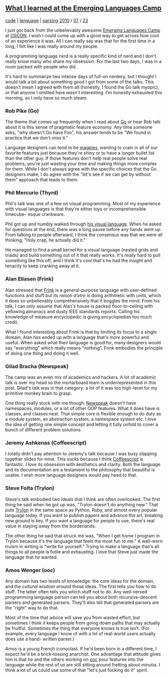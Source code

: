 
## [What I learned at the Emerging Languages Camp](http://journal.stuffwithstuff.com/2010/07/23/what-i-learned-at-the-emerging-languages-camp/ "What I learned at the Emerging Languages Camp")


[code](http://journal.stuffwithstuff.com/category/code/ "View all posts in code") | [language](http://journal.stuffwithstuff.com/category/language/ "View all posts in language") | [parsing](http://journal.stuffwithstuff.com/category/parsing/ "View all posts in parsing") [2010](http://journal.stuffwithstuff.com/2010/ "year") / [07](http://journal.stuffwithstuff.com/2010/07/ "month") / [23](http://journal.stuffwithstuff.com/2010/07/23/)


I just got back from the unbelievably awesome [Emerging Languages Camp](http://emerginglangs.com/) at
[OSCON](http://www.oscon.com/). I wish I could come up with a good way to get across how cool of
an experience it was. All I can really say was that for the first time in a
long, I felt like I was really around my people.


A programming language nerd is a really specific kind of nerd and I don't
really know many who share my obsession. For the last two days, I was in a
room packed with people who did.

It's hard to summarize two intense days of full-on nerdery, but I thought I
would talk a bit about something good I got from some of the talks. This
doesn't mean I agreed with them all (honestly, I found the Go talk myopic), or
that anyone I omitted here _wasn't_ interesting. I'm honestly exhausted this
morning, so I only have so much steam.

### Rob Pike (Go)

The theme that comes up frequently when I read about [Go](http://golang.org/) or hear Rob talk
about it is this sense of pragmatic feature economy. Any time someone asks,
"why doesn't Go have Foo", his answer tends to be "We found in practice that
we don't miss it."


Language designers can tend to be [magpies](http://bitbucket.org/munificent/magpie/src), wanting to cram in all of our
favorite features just because they're shiny or to have a longer bullet list
than the other guy. If those features don't help real people solve real
problems, you're just wasting your time and making things more complex for
them. While I don't always agree with the specific choices that the Go
designers make, I do agree with the "let's see if we can get by without them"
approach that leads to them.


### Phil Mercurio (Thyrd)

Phil's talk was one of a few on visual programming. Most of my experience with
visual languages is that they're either toys or incomprehensible timecube-
esque crankware.

Phil got up and humbly walked through [his visual language](http://thyrd.org/). When he asked
for questions at the end, there was a long pause before any hands went up.
From talking to people afterward, I think the consensus was that we were all
thinking, "Holy crap, he actually did it."


He managed to find a small kernel for a visual language (nested grids and
triads) and build something out of it that really works. It's _really_ hard to
pull something like this off, and I think it's cool that's he had the insight
and tenacity to keep cranking away at it.

### Alan Eliasen (Frink)

Alan stressed that [Frink](http://futureboy.homeip.net/frinkdocs/) is a general-purpose language with user-defined
functions and stuff but its _raison d'etre_ is doing arithmetic with units,
which it does so unbelievably comprehensively that it boggles the mind. From
his talk, I can only assume that Alan's house is packed floor-to-ceiling with
yellowing almanacs and dusty IEEE standards reports. Calling his knowledge of
measure encyclopedic is giving encyclopedias too much credit.


What I found interesting about Frink is that by limiting its focus to a single
domain, Alan has ended up with a language that's _more_ powerful and useful.
When asked what their language is good for, many designers would say
"everything" which really means "nothing". Frink embodies the principle of
doing one thing and doing it well.

### Gilad Bracha (Newspeak)

The camp was an even mix of academics and hackers. A lot of academic talk is
over my head so the mortarboard team is underrepresented in this post. Gilad's
talk was in that category: a lot of it was too high-level for my primitive
monkey brain to grasp.

One thing really stuck with me though. [Newspeak](http://bracha.org/Site/Newspeak.html) doesn't have namespaces,
modules, or a lot of other OOP features. What it does have is classes, and
classes nest. That simple core is flexible enough to do duty as a module
system, an abstraction system, a namespace system etc. I love the idea of
getting one simple concept and letting it fully unfold to cover a bunch of
different problem solutions.


### Jeremy Ashkenas (Coffeescript)

I totally didn't pay attention to Jeremy's talk because I was busy slapping
together slides for mine. This sucks because I think [Coffeescript](http://jashkenas.github.com/coffee-script/) is
fantastic. I love its obsession with aesthetics and clarity. Both the language
and its documentation are a testament to the philosophy that beautiful is
usable. I wish more language designers would pay heed to that.


### Steve Folta (Trylon)

Steve's talk embodied two ideals that I think are often overlooked. The first
thing he said when he got up was, "Trylon doesn't do anything new." That puts
[Trylon](http://github.com/stevefolta/trylon) in the same space as Python, Ruby, and almost every popular
language today. If you want to publish papers and advance the art, breaking
new ground is key. If you want a language for people to use, there's real
value in staying away from the borderlands.


The other thing he said that struck me was, "When I get home I program in
Trylon because it's the language that feels the most fun to me." A well-worn
truism in writing is "write for yourself." Trying to make a language that's
all things to all people is futile and exhausting. I love that Steve just made
the language that _he_ wanted.

### Amos Wenger (ooc)

Any domain has two levels of knowledge: the core ideas for the domain, and the
_cultural_ wisdom _around_ those ideas. The first tells you how to do stuff.
The latter often tells you which stuff not to do. Any well-versed programming
language person can tell you about both recursive-descent parsers and
generated parsers. They'll also tell that generated parsers are the "right"
way to do that.

Most of the time that advice will save you from wasted effort, but sometimes I
think it keeps people from going down paths that may actually be fruitful.
Sometimes the thing that everyone knows is true isn't. (For example, every
language I know of with a lot of real-world users actually does use a hand-
written parser.)

Amos is a young French iconoclast. If he'd been born in a different time, I
expect he'd be a brick-tossing anarchist. One advantage that attitude gives
him is that he and the others working on [ooc](http://ooc-lang.org/) pour features into the
language while the rest of us are still sitting around fretting about minutia.
I think a lot of us could use some of that "let's just fucking do it" spirit.

